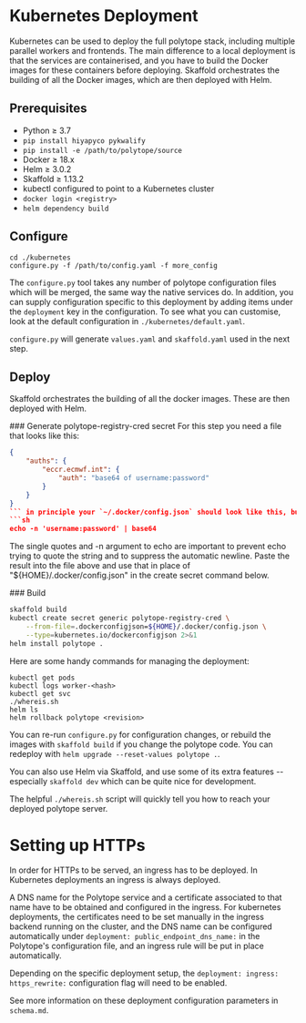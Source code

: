 # Kubernetes Deployment

Kubernetes can be used to deploy the full polytope stack, including multiple parallel workers and frontends. The main difference to a local deployment is that the services are containerised, and you have to build the Docker images for these containers before deploying. Skaffold orchestrates the building of all the Docker images, which are then deployed with Helm.

## Prerequisites

* Python ≥ 3.7
* `pip install hiyapyco pykwalify`
* `pip install -e /path/to/polytope/source`
* Docker ≥ 18.x
* Helm ≥ 3.0.2
* Skaffold ≥ 1.13.2
* kubectl configured to point to a Kubernetes cluster
* `docker login <registry>`
* `helm dependency build`

## Configure

```
cd ./kubernetes
configure.py -f /path/to/config.yaml -f more_config
```

The `configure.py` tool takes any number of polytope configuration files which will be merged, the same way the native services do. In addition, you can supply configuration specific to this deployment by adding items under the `deployment` key in the configuration. To see what you can customise, look at the default configuration in `./kubernetes/default.yaml`.

`configure.py` will generate `values.yaml` and `skaffold.yaml` used in the next step.

## Deploy

Skaffold orchestrates the building of all the docker images. These are then deployed with Helm.

### Generate polytope-registry-cred secret
For this step you need a file that looks like this:
```json
{
	"auths": {
		"eccr.ecmwf.int": {
			"auth": "base64 of username:password"
		}
	}
}
``` in principle your `~/.docker/config.json` should look like this, but since it often won't, the easiest thing is to just create a dummy one yourself. The command to run to generate the value for the auth key is:
```sh
echo -n 'username:password' | base64
```
The single quotes and -n argument to echo are important to prevent echo trying to quote the string and to suppress the automatic newline. Paste the result into the file above and use that in place of "${HOME}/.docker/config.json" in the create secret command below.

### Build

```sh
skaffold build
kubectl create secret generic polytope-registry-cred \
    --from-file=.dockerconfigjson=${HOME}/.docker/config.json \
    --type=kubernetes.io/dockerconfigjson 2>&1
helm install polytope .
```

Here are some handy commands for managing the deployment:

```
kubectl get pods
kubectl logs worker-<hash>
kubectl get svc
./whereis.sh
helm ls
helm rollback polytope <revision>
```

You can re-run `configure.py` for configuration changes, or rebuild the images with `skaffold build` if you change the polytope code. You can redeploy with `helm upgrade --reset-values polytope .`.

You can also use Helm via Skaffold, and use some of its extra features -- especially `skaffold dev` which can be quite nice for development.

The helpful `./whereis.sh` script will quickly tell you how to reach your deployed polytope server.


# Setting up HTTPs

In order for HTTPs to be served, an ingress has to be deployed. In Kubernetes deployments an ingress is always deployed.

A DNS name for the Polytope service and a certificate associated to that name have to be obtained and configured in the ingress. For kubernetes deployments, the certificates need to be set manually in the ingress backend running on the cluster, and the DNS name can be configured automatically under `deployment: public_endpoint_dns_name:` in the Polytope's configuration file, and an ingress rule will be put in place automatically.

Depending on the specific deployment setup, the `deployment: ingress: https_rewrite:` configuration flag will need to be enabled.

See more information on these deployment configuration parameters in `schema.md`.

